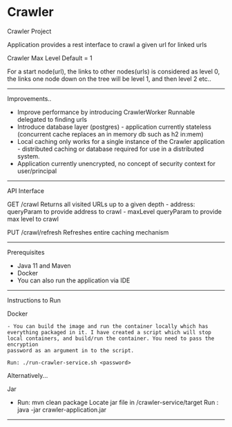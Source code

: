 # Crawler

Crawler Project

Application provides a rest interface to crawl a given url for linked urls

Crawler Max Level
Default = 1

For a start node(url), the links to other nodes(urls) is considered as level 0,
the links one node down on the tree will be level 1, and then level 2 etc..

-------------------------

Improvements..

- Improve performance by introducing CrawlerWorker Runnable delegated to finding urls
- Introduce database layer (postgres) - application currently stateless (concurrent cache replaces an in memory db such as h2 in:mem)
- Local caching only works for a single instance of the Crawler application - distributed caching or database required for
  use in a distributed system.
- Application currently unencrypted, no concept of security context for user/principal

-------------------------
API Interface

GET /crawl
    Returns all visited URLs up to a given depth
    - address: queryParam to provide address to crawl
    - maxLevel queryParam to provide max level to crawl

PUT /crawl/refresh
    Refreshes entire caching mechanism

-------------------------

Prerequisites
 - Java 11 and Maven
 - Docker
 - You can also run the application via IDE

-------------------------

Instructions to Run

Docker

    - You can build the image and run the container locally which has
    everything packaged in it. I have created a script which will stop
    local containers, and build/run the container. You need to pass the encryption
    password as an argument in to the script.

    Run: ./run-crawler-service.sh <password>

Alternatively...

Jar
   - Run: mvn clean package
     Locate jar file in /crawler-service/target
     Run : java -jar crawler-application.jar
     
-------------------------